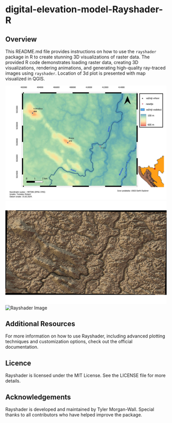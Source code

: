 # digital-elevation-model-Rayshader-R


## Overview

This README.md file provides instructions on how to use the `rayshader` package in R to create stunning 3D visualizations of raster data. The provided R code demonstrates loading raster data, creating 3D visualizations, rendering animations, and generating high-quality ray-traced images using `rayshader`. Location of 3d plot is presented with map visualized in QGIS. 

![Rayshader Image](https://github.com/Tomislav14/digital-elevation-model-Rayshader-R/blob/main/DEM_MAP_ORG.jpeg)
![Rayshader Image](https://github.com/Tomislav14/digital-elevation-model-Rayshader-R/blob/main/rayshader_croatia.png)
![Rayshader Image](https://github.com/Tomislav14/digital-elevation-model-Rayshader-R/blob/main/3d%20plot.gif)

## Additional Resources

For more information on how to use Rayshader, including advanced plotting techniques and customization options, check out the official documentation.

## Licence
Rayshader is licensed under the MIT License. See the LICENSE file for more details.

## Acknowledgements
Rayshader is developed and maintained by Tyler Morgan-Wall. Special thanks to all contributors who have helped improve the package.
